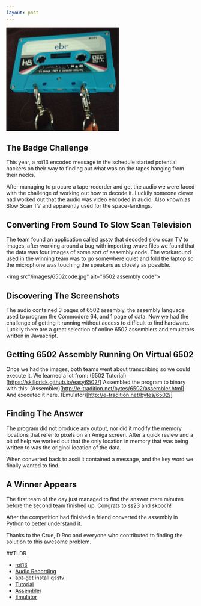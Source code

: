 ```yaml
---
layout: post
---
```


<img src="/images/cassette.jpg" alt="kiwicon cassette">

## The Badge Challenge
This year, a rot13 encoded message in the schedule started potential hackers on their way to finding out what was on the tapes hanging from their necks.

After managing to procure a tape-recorder and get the audio we were faced with the challenge of working out how to decode it. Luckily someone clever had worked out that the audio was video encoded in audio. Also known as Slow Scan TV and apparently used for the space-landings.

## Converting From Sound To Slow Scan Television
The team found an application called qsstv that decoded slow scan TV to images, after working around a bug with importing .wave files we found that the data was four images of some sort of assembly code. The workaround used in the winning team was to go somewhere quiet and fold the laptop so the microphone was touching the speakers as closely as possible.

<img src"/images/6502code.jpg" alt="6502 assembly code">

## Discovering The Screenshots
The audio contained 3 pages of 6502 assembly, the assembly language used to program the Commodore 64, and 1 page of data. Now we had the challenge of getting it running without access to difficult to find hardware. Luckily there are a great selection of online 6502 assemblers and emulators written in Javascript.

## Getting 6502 Assembly Running On Virtual 6502
Once we had the images, both teams went about transcribing so we could execute it.
We learned a lot from:
(6502 Tutorial)[https://skilldrick.github.io/easy6502/]
Assembled the program to binary with this:
(Assembler)[http://e-tradition.net/bytes/6502/assembler.html]
And executed it here.
(Emulator)[http://e-tradition.net/bytes/6502/]

## Finding The Answer
The program did not produce any output, nor did it modify the memory locations that refer to pixels on an Amiga screen. After a quick review and a bit of help we worked out that the only location in memory that was being written to was the original location of the data.

When converted back to ascii it contained a message, and the key word we finally wanted to find.

## A Winner Appears
The first team of the day just managed to find the answer mere minutes before the second team finished up. 
Congrats to ss23 and skooch!

After the competition had finished a friend converted the assembly in Python to better understand it.

Thanks to the Crue, D.Roc and everyone who contributed to finding the solution to this awesome problem.

##TLDR
* [rot13](http://rot13.com)
* [Audio Recording](/uploads/cassette.wav)
* apt-get install qsstv
* [Tutorial](https://skilldrick.github.io/easy6502/)
* [Assembler](http://e-tradition.net/bytes/6502/assembler.html)
* [Emulator](http://e-tradition.net/bytes/6502/)

